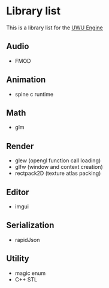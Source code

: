 # Library list

This is a library list for the [UWU Engine](../README.md)

## Audio
- FMOD

## Animation
- spine c runtime

## Math
- glm

## Render
- glew (opengl function call loading)
- glfw (window and context creation)
- rectpack2D (texture atlas packing)

## Editor
- imgui

## Serialization
- rapidJson

## Utility
- magic enum
- C++ STL
